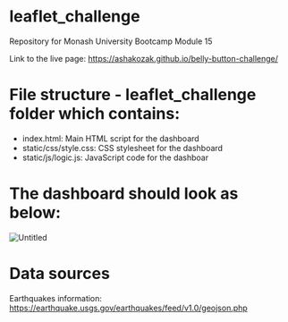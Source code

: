 # leaflet_challenge

Repository for Monash University Bootcamp Module 15

Link to the live page: https://ashakozak.github.io/belly-button-challenge/

# File structure - leaflet_challenge folder which contains:
- index.html: Main HTML script for the dashboard
- static/css/style.css: CSS stylesheet for the dashboard
- static/js/logic.js: JavaScript code for the dashboar
  
# The dashboard should look as below:
![Untitled](https://github.com/ashakozak/leaflet_challenge/assets/134185577/63ef4d59-91f7-4f18-93c8-b775d52153b6)




# Data sources
Earthquakes information: https://earthquake.usgs.gov/earthquakes/feed/v1.0/geojson.php

